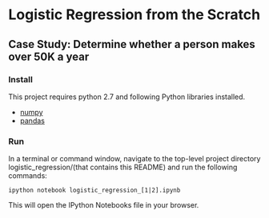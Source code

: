 # Logistic Regression from the Scratch
## Case Study: Determine whether a person makes over 50K a year

### Install
This project requires python 2.7 and following Python libraries installed.
* [numpy](http://www.numpy.org/)
* [pandas](http://pandas.pydata.org/)

### Run
In a terminal or command window, navigate to the top-level project directory logistic_regression/(that contains this README) and run the following commands:

`ipython notebook logistic_regression_[1|2].ipynb`

This will open the IPython Notebooks file in your browser.
